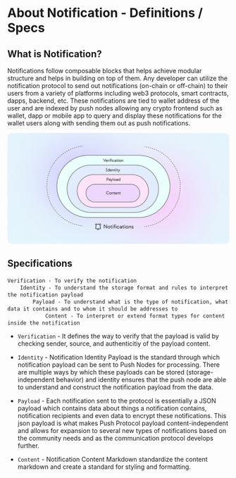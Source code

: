 # About Notification - Definitions / Specs
## What is Notification?
Notifications follow composable blocks that helps achieve modular structure and helps in building on top of them. Any developer can utilize the notification protocol to send out notifications (on-chain or off-chain) to their users from a variety of platforms including web3 protocols, smart contracts, dapps, backend, etc. These notifications are tied to wallet address of the user and are indexed by push nodes allowing any crypto frontend such as wallet, dapp or mobile app to query and display these notifications for the wallet users along with sending them out as push notifications.

![EPNS Protocol Hierarchy](../../../../assets/definitions/standard_notification_composable.png)

## Specifications
```
Verification - To verify the notification
    Identity - To understand the storage format and rules to interpret the notification payload
        Payload - To understand what is the type of notification, what data it contains and to whom it should be addresses to
            Content - To interpret or extend format types for content inside the notification
```

* `Verification` - It defines the way to verify that the payload is valid by checking sender, source, and authenticitiy of the payload content.

* `Identity` - Notification Identity Payload is the standard through which notification payload can be sent to Push Nodes for processing. There are multiple ways by which these payloads can be stored (storage-independent behavior) and identity ensures that the push node are able to understand and construct the notification payload from the data.

* `Payload` - Each notification sent to the protocol is essentially a JSON payload which contains data about things a notification contains, notification recipients and even data to encrypt these notifications. This json payload is what makes Push Protocol payload content-independent and allows for expansion to several new types of notifications based on the community needs and as the communication protocol develops further. 

* `Content` - Notification Content Markdown standardize the content markdown and create a standard for styling and formatting.
